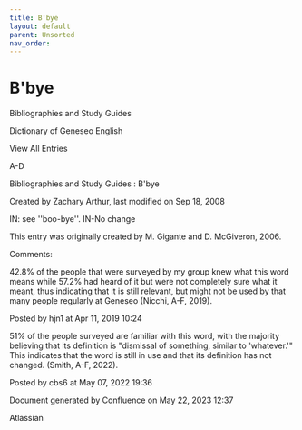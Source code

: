 ```yaml
---
title: B'bye
layout: default
parent: Unsorted
nav_order:
---
```


# B'bye

Bibliographies and Study Guides

Dictionary of Geneseo English

View All Entries

A-D

Bibliographies and Study Guides : B'bye

Created by  Zachary Arthur, last modified on Sep 18, 2008

IN: see ''boo-bye''. IN-No change 

This entry was originally created by M. Gigante and D. McGiveron, 2006.

Comments:

42.8% of the people that were surveyed by my group knew what this word means while 57.2% had heard of it but were not completely sure what it meant, thus indicating that it is still relevant, but might not be used by that many people regularly at Geneseo (Nicchi, A-F, 2019). 

Posted by hjn1 at Apr 11, 2019 10:24

51% of the people surveyed are familiar with this word, with the majority believing that its definition is &quot;dismissal of something, similar to 'whatever.'&quot; This indicates that the word is still in use and that its definition has not changed. (Smith, A-F, 2022).

Posted by cbs6 at May 07, 2022 19:36

Document generated by Confluence on May 22, 2023 12:37

Atlassian
